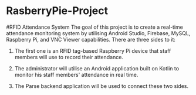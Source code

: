 # RasberryPie-Project
#RFID Attendance System
The goal of this project is to create a real-time attendance monitoring system by utilising Android Studio, Firebase, MySQL, Raspberry Pi, and VNC Viewer capabilities. There are three sides to it:
1. The first one is an RFID tag-based Raspberry Pi device that staff members will use to record their attendance.

2. The administrator will utilise an Android application built on Kotlin to monitor his staff members' attendance in real time.

3. The Parse backend application will be used to connect these two sides.
